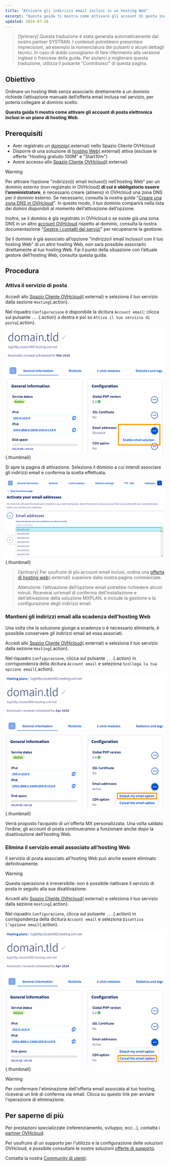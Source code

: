 ```yaml
---
title: "Attivare gli indirizzi email inclusi in un hosting Web"
excerpt: "Questa guida ti mostra come attivare gli account di posta inclusi nella tua soluzione di hosting Web"
updated: 2024-07-16
---
```


> [!primary]
> Questa traduzione è stata generata automaticamente dal nostro partner SYSTRAN. I contenuti potrebbero presentare imprecisioni, ad esempio la nomenclatura dei pulsanti o alcuni dettagli tecnici. In caso di dubbi consigliamo di fare riferimento alla versione inglese o francese della guida. Per aiutarci a migliorare questa traduzione, utilizza il pulsante "Contribuisci" di questa pagina.
>

## Obiettivo

Ordinare un hosting Web senza associarlo direttamente a un dominio richiede l’attivazione manuale dell’offerta email inclusa nel servizio, per poterla collegare al dominio scelto.

**Questa guida ti mostra come attivare gli account di posta elettronica inclusi in un piano di hosting Web.**

## Prerequisiti

- Aver registrato un [dominio](/links/web/domains){.external} nello Spazio Cliente OVHcloud
- Disporre di una soluzione di [hosting Web](/links/web/hosting){.external} attiva (escluse le offerte "Hosting gratuito 100M" e "Start10m")
- Avere accesso allo [Spazio Cliente OVHcloud](/links/manager){.external}

> [!warning]
>
> Per attivare l’opzione "indirizzo(i) email incluso(i) nell’hosting Web" per un dominio esterno (non registrato in OVHcloud) **di cui è obbligatorio essere l’amministratore**, è necessario creare (almeno) in OVHcloud una zona DNS per il dominio esterno. Se necessario, consulta la nostra guida "[Creare una zona DNS in OVHcloud](/pages/web_cloud/domains/dns_zone_create)". In questo modo, il tuo dominio comparirà nella lista dei domini disponibili al momento dell’attivazione dell’opzione.
>
> Inoltre, se il dominio è già registrato in OVHcloud o se esiste già una zona DNS in un altro [account OVHcloud](/links/manager) rispetto al dominio, consulta la nostra documentazione "[Gestire i contatti dei servizi](/pages/account_and_service_management/account_information/managing_contacts)" per recuperarne la gestione.
>
Se il dominio è già associato all’opzione "indirizzo/i email incluso/i con il tuo hosting Web" di un altro hosting Web, non sarà possibile associarlo direttamente al tuo hosting Web. Fai il punto della situazione con l’attuale gestore dell’hosting Web, consulta questa guida.
>

## Procedura

### Attiva il servizio di posta

Accedi allo [Spazio Cliente OVHcloud](/links/manager){.external} e seleziona il tuo servizio dalla sezione `Hosting`{.action}.

Nel riquadro `Configurazione` è disponibile la dicitura `Account email`: clicca sul pulsante `...`{.action} a destra e poi su `Attiva il tuo servizio di posta`{.action}.

![Attivazione email](/pages/assets/screens/control_panel/product-selection/web-cloud/web-hosting/general-information/enable-email-included-webhosting.png){.thumbnail}

Si apre la pagina di attivazione. Seleziona il dominio a cui intendi associare gli indirizzi email e conferma la scelta effettuata.

![Attivazione email](/pages/assets/screens/control_panel/product-selection/web-cloud/web-hosting/general-information/order-activate-email-included-webhosting-step-1.png){.thumbnail}

> [!primary]
> Per usufruire di più account email inclusi, ordina una [offerta di hosting web](/links/web/hosting){.external} superiore dalla nostra pagina commerciale.
>
> Attenzione: l’attivazione dell’opzione email potrebbe richiedere alcuni minuti. Riceverai un’email di conferma dell’installazione e dell’attivazione della soluzione MXPLAN. e include la gestione e la configurazione degli indirizzi email.
>

### Mantieni gli indirizzi email alla scadenza dell’hosting Web

Una volta che la soluzione giunge a scadenza o è necessario eliminarla, è possibile conservare gli indirizzi email ad essa associati.

Accedi allo [Spazio Cliente OVHcloud](/links/manager){.external} e seleziona il tuo servizio dalla sezione `Hosting`{.action}.

Nel riquadro `Configurazione`, clicca sul pulsante `...`{.action} in corrispondenza della dicitura `Account email` e seleziona `Scollega la tua opzione email`{.action}.

![Attivazione email](/pages/assets/screens/control_panel/product-selection/web-cloud/web-hosting/general-information/detach-email-included-webhosting.png){.thumbnail}

Verrà proposto l’acquisto di un'offerta MX personalizzata. Una volta saldato l’ordine, gli account di posta continueranno a funzionare anche dopo la disattivazione dell’hosting Web.
 
### Elimina il servizio email associato all’hosting Web

Il servizio di posta associato all’hosting Web può anche essere eliminato definitivamente.

> [!warning]
>
> Questa operazione è irreversibile: non è possibile riattivare il servizio di posta in seguito alla sua disattivazione.

Accedi allo [Spazio Cliente OVHcloud](/links/manager){.external} e seleziona il tuo servizio dalla sezione `Hosting`{.action}.

Nel riquadro `Configurazione`, clicca sul pulsante `...`{.action} in corrispondenza della dicitura `Account email` e seleziona `Disattiva l’opzione email`{.action}.

![Attivazione email](/pages/assets/screens/control_panel/product-selection/web-cloud/web-hosting/general-information/cancel-email-included-webhosting.png){.thumbnail}

> [!warning]
>
> Per confermare l'eliminazione dell'offerta email associata al tuo hosting, riceverai un link di conferma via email. Clicca su questo link per avviare l'operazione di eliminazione.

## Per saperne di più

Per prestazioni specializzate (referenziamento, sviluppo, ecc...), contatta i [partner OVHcloud](/links/partner).

Per usufruire di un supporto per l'utilizzo e la configurazione delle soluzioni OVHcloud, è possibile consultare le nostre soluzioni [offerte di supporto](/links/support).

Contatta la nostra [Community di utenti](/links/community).
